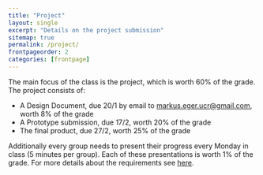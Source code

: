 ```yaml
---
title: "Project"
layout: single
excerpt: "Details on the project submission"
sitemap: true
permalink: /project/
frontpageorder: 2
categories: [frontpage]
---
```


The main focus of the class is the project, which is worth 60% of the grade. The project consists of:

  * A Design Document, due 20/1 by email to <a href="mailto:markus.eger.ucr@gmail.com">markus.eger.ucr@gmail.com</a>, worth 8% of the grade 
  * A Prototype submission, due 17/2, worth 20% of the grade 
  * The final product, due 27/2, worth 25% of the grade
  
Additionally every group needs to present their progress every Monday in class (5 minutes per group). Each of these presentations is worth 1% of the grade. For more details about the requirements see <a href="/CI-2700/assets/pdf/project.pdf">here</a>.